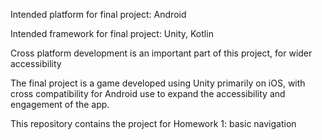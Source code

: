 Intended platform for final project: Android

Intended framework for final project: Unity, Kotlin

Cross platform development is an important part of this project, for wider accessibility

The final project is a game developed using Unity primarily on iOS, with cross compatibility for Android use to expand the accessibility and engagement of the app.

This repository contains the project for 
Homework 1: basic navigation